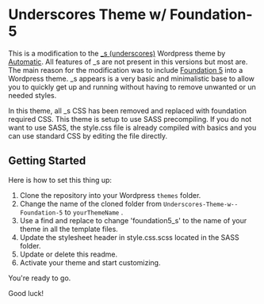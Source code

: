 Underscores Theme w/ Foundation-5
===

This is a modification to the [_s (underscores)](http://underscores.me/) Wordpress theme by [Automatic](http://automattic.com/). All features of _s are not present in this versions but most are. The main reason for the modification was to include [Foundation 5](http://foundation.zurb.com/) into a Wordpress theme. _s appears is a very basic and minimalistic base to allow you to quickly get up and running without having to remove unwanted or un needed styles.

In this theme, all _s CSS has been removed and replaced with foundation required CSS. 
This theme is setup to use SASS precompiling. If you do not want to use SASS, the style.css file is already compiled with basics and you can use standard CSS by editing the file directly.


Getting Started
---------------

Here is how to set this thing up:

1. Clone the repository into your Wordpress `themes` folder.
2. Change the name of the cloned folder from `Underscores-Theme-w--Foundation-5` to `yourThemeName` .
3. Use a find and replace to change 'foundation5_s' to the name of your theme in all the template files.
4. Update the stylesheet header in style.css.scss located in the SASS folder.
5. Update or delete this readme.
6. Activate your theme and start customizing.

You're ready to go.

Good luck!
